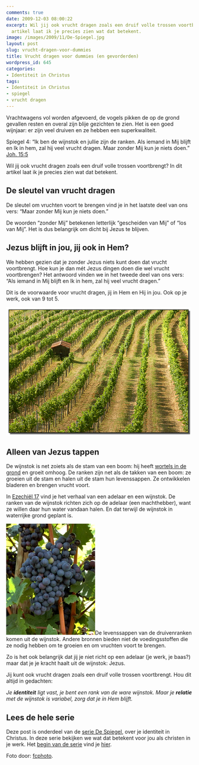 ```yaml
---
comments: true
date: 2009-12-03 08:00:22
excerpt: Wil jij ook vrucht dragen zoals een druif volle trossen voortbrengt? In dit
  artikel laat ik je precies zien wat dat betekent.
image: /images/2009/11/De-Spiegel.jpg
layout: post
slug: vrucht-dragen-voor-dummies
title: Vrucht dragen voor dummies (en gevorderden)
wordpress_id: 645
categories:
- Identiteit in Christus
tags:
- Identiteit in Christus
- spiegel
- vrucht dragen
---
```


Vrachtwagens vol worden afgevoerd, de vogels pikken de op de grond gevallen resten en overal zijn blije gezichten te zien. Het is een goed wijnjaar: er zijn veel druiven en ze hebben een superkwaliteit.

Spiegel 4: “Ik ben de wijnstok en jullie zijn de ranken. Als iemand in Mij blijft en Ik in hem, zal hij veel vrucht dragen. Maar zonder Mij kun je niets doen.” [Joh. 15:5](http://www.biblija.net/biblija.cgi?m=Johannes+15%3A5&id18=1&pos=0&l=nl&set=10)

Wil jij ook vrucht dragen zoals een druif volle trossen voortbrengt? In dit artikel laat ik je precies zien wat dat betekent.





## De sleutel van vrucht dragen


De sleutel om vruchten voort te brengen vind je in het laatste deel van ons vers: “Maar zonder Mij kun je niets doen.”

De woorden “zonder Mij” betekenen letterlijk “gescheiden van Mij” of “los van Mij”. Het is dus belangrijk om dicht bij Jezus te blijven.



## Jezus blijft in jou, jij ook in Hem?


We hebben gezien dat je zonder Jezus niets kunt doen dat vrucht voortbrengt. Hoe kun je dan mét Jezus dingen doen die wel vrucht voortbrengen? Het antwoord vinden we in het tweede deel van ons vers: “Als iemand in Mij blijft en Ik in hem, zal hij veel vrucht dragen.”

Dit is de voorwaarde voor vrucht dragen, jij in Hem en Hij in jou. Ook op je werk, ook van 9 tot 5.

![Afbeelding van een wijngaard](/images/2009/12/wijngaard.jpg)



## Alleen van Jezus tappen


De wijnstok is net zoiets als de stam van een boom: hij heeft [wortels in de grond](/2009/10/22/hoe-je-kunt-overleven-in-geestelijke-droogte/) en groeit omhoog. De ranken zijn net als de takken van een boom: ze groeien uit de stam en halen uit de stam hun levenssappen. Ze ontwikkelen bladeren en brengen vrucht voort.

In [Ezechiël 17](http://www.biblija.net/biblija.cgi?m=Ezechi%EBl+17&id18=1&pos=0&l=nl&set=10) vind je het verhaal van een adelaar en een wijnstok. De ranken van de wijnstok richten zich op de adelaar (een machthebber), want ze willen daar hun water vandaan halen. En dat terwijl de wijnstok in waterrijke grond geplant is.

![Druiventros](/images/2009/12/Druiventros.jpg)De levenssappen van de druivenranken komen uit de wijnstok. Andere bronnen bieden niet de voedingsstoffen die ze nodig hebben om te groeien en om vruchten voort te brengen.

Zo is het ook belangrijk dat jij je niet richt op een adelaar (je werk, je baas?) maar dat je je kracht haalt uit de wijnstok: Jezus.

Jij kunt ook vrucht dragen zoals een druif volle trossen voortbrengt. Hou dit altijd in gedachten:

_Je **identiteit** ligt vast, je bent een rank van de ware wijnstok. Maar je **relatie** met de wijnstok is variabel, zorg dat je in Hem blijft._



## Lees de hele serie


Deze post is onderdeel van de [serie De Spiegel](/2009/11/09/kijk-eens-wat-vaker-in-de-spiegel/), over je identiteit in Christus. In deze serie bekijken we wat dat betekent voor jou als christen in je werk. Het [begin van de serie](/2009/11/09/kijk-eens-wat-vaker-in-de-spiegel/) vind je [hier](/2009/11/09/kijk-eens-wat-vaker-in-de-spiegel/).



Foto door: [fcphoto](http://www.flickr.com/photos/fcphoto/178873032/).
